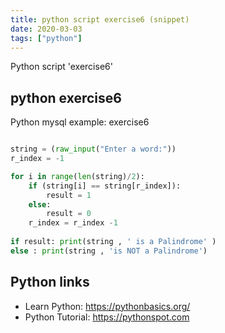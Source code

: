 ```yaml
---
title: python script exercise6 (snippet)
date: 2020-03-03
tags: ["python"]
---
```

Python script 'exercise6'


## python exercise6

Python mysql example: exercise6

```python

string = (raw_input("Enter a word:"))
r_index = -1

for i in range(len(string)/2):
	if (string[i] == string[r_index]):
		result = 1
	else:
		result = 0
	r_index = r_index -1
	
if result: print(string , ' is a Palindrome' )
else : print(string , 'is NOT a Palindrome')


```

## Python links

- Learn Python: https://pythonbasics.org/
- Python Tutorial: https://pythonspot.com
